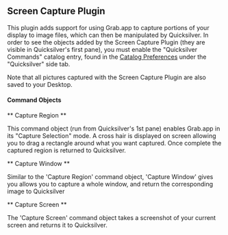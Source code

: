 ## Screen Capture Plugin

This plugin adds support for using Grab.app to capture portions of your display to image files, which can then be manipulated by Quicksilver.
In order to see the objects added by the Screen Capture Plugin (they are visible in Quicksilver's first pane), you must enable the "Quicksilver Commands" catalog entry, found in the <a href="qs://preferences#QSCatalogPrefPane">Catalog Preferences</a> under the "Quicksilver" side tab.  
  

Note that all pictures captured with the Screen Capture Plugin are also saved to your Desktop.


#### Command Objects

** Capture Region **

This command object (run from Quicksilver's 1st pane) enables Grab.app in its "Capture Selection" mode. A cross hair is displayed on screen allowing you to drag a rectangle around what you want captured.
Once complete the captured region is returned to Quicksilver.

** Capture Window **

Similar to the 'Capture Region' command object, 'Capture Window' gives you allows you to capture a whole window, and return the corresponding image to Quicksilver

** Capture Screen **

The 'Capture Screen' command object takes a screenshot of your current screen and returns it to Quicksilver.